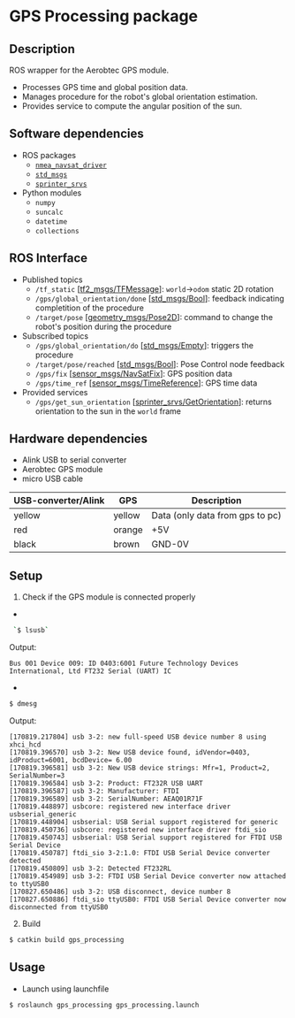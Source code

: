 # GPS Processing package

## Description
ROS wrapper for the Aerobtec GPS module. 
* Processes GPS time and global position data.
* Manages procedure for the robot's global orientation estimation.
* Provides service to compute the angular position of the sun.

## Software dependencies
* ROS packages
    - [`nmea_navsat_driver`](http://wiki.ros.org/nmea_navsat_driver)
    - [`std_msgs`](http://wiki.ros.org/std_msgs)
    - [`sprinter_srvs`](../sprinter_srvs/README.md)
* Python modules
    - `numpy`
    - `suncalc`
    - `datetime`
    - `collections`

## ROS Interface
* Published topics
    - `/tf_static` [[tf2_msgs/TFMessage](http://docs.ros.org/en/jade/api/tf2_msgs/html/msg/TFMessage.html)]: `world`->`odom` static 2D rotation
    - `/gps/global_orientation/done` [[std_msgs/Bool](http://docs.ros.org/en/melodic/api/std_msgs/html/msg/Bool.html)]: feedback indicating completition of the procedure
    - `/target/pose` [[geometry_msgs/Pose2D](http://docs.ros.org/en/melodic/api/geometry_msgs/html/msg/Pose2D.html)]: command to change the robot's position during the procedure
* Subscribed topics
    - `/gps/global_orientation/do` [[std_msgs/Empty](http://docs.ros.org/en/melodic/api/std_msgs/html/msg/Empty.html)]: triggers the procedure
    - `/target/pose/reached` [[std_msgs/Bool](http://docs.ros.org/en/melodic/api/std_msgs/html/msg/Bool.html)]: Pose Control node feedback
    - `/gps/fix` [[sensor_msgs/NavSatFix](http://docs.ros.org/en/api/sensor_msgs/html/msg/NavSatFix.html)]: GPS position data
    - `/gps/time_ref` [[sensor_msgs/TimeReference](http://docs.ros.org/en/api/sensor_msgs/html/msg/TimeReference.html)]: GPS time data
* Provided services
    - `/gps/get_sun_orientation` [[sprinter_srvs/GetOrientation](../sprinter_srvs/srv/GetOrientation.srv)]: returns orientation to the sun in the `world` frame

## Hardware dependencies
* Alink USB to serial converter
* Aerobtec GPS module
* micro USB cable 

| USB-converter/Alink | GPS    | Description                     |
|---------------------|--------|---------------------------------|
| yellow              | yellow | Data (only data from gps to pc) |
| red                 | orange | +5V                             |
| black               | brown  | GND-0V                          |

## Setup
1. Check if the GPS module is connected properly
*
``` bash
 `$ lsusb`
```
Output:
```
Bus 001 Device 009: ID 0403:6001 Future Technology Devices International, Ltd FT232 Serial (UART) IC
```
*
``` bash
$ dmesg 
```
Output:
```
[170819.217804] usb 3-2: new full-speed USB device number 8 using xhci_hcd
[170819.396570] usb 3-2: New USB device found, idVendor=0403, idProduct=6001, bcdDevice= 6.00
[170819.396581] usb 3-2: New USB device strings: Mfr=1, Product=2, SerialNumber=3
[170819.396584] usb 3-2: Product: FT232R USB UART
[170819.396587] usb 3-2: Manufacturer: FTDI
[170819.396589] usb 3-2: SerialNumber: AEAQ01R71F
[170819.448897] usbcore: registered new interface driver usbserial_generic
[170819.448904] usbserial: USB Serial support registered for generic
[170819.450736] usbcore: registered new interface driver ftdi_sio
[170819.450743] usbserial: USB Serial support registered for FTDI USB Serial Device
[170819.450787] ftdi_sio 3-2:1.0: FTDI USB Serial Device converter detected
[170819.450809] usb 3-2: Detected FT232RL
[170819.454989] usb 3-2: FTDI USB Serial Device converter now attached to ttyUSB0
[170827.650486] usb 3-2: USB disconnect, device number 8
[170827.650886] ftdi_sio ttyUSB0: FTDI USB Serial Device converter now disconnected from ttyUSB0
```
2. Build
``` bash
$ catkin build gps_processing
```

## Usage
* Launch using launchfile
``` bash
$ roslaunch gps_processing gps_processing.launch
```  